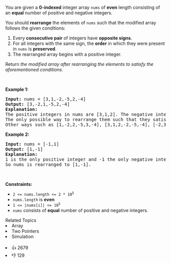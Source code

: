 <p>You are given a <strong>0-indexed</strong> integer array <code>nums</code> of <strong>even</strong> length consisting of an <strong>equal</strong> number of positive and negative integers.</p>

<p>You should <strong>rearrange</strong> the elements of <code>nums</code> such that the modified array follows the given conditions:</p>

<ol> 
 <li>Every <strong>consecutive pair</strong> of integers have <strong>opposite signs</strong>.</li> 
 <li>For all integers with the same sign, the <strong>order</strong> in which they were present in <code>nums</code> is <strong>preserved</strong>.</li> 
 <li>The rearranged array begins with a positive integer.</li> 
</ol>

<p>Return <em>the modified array after rearranging the elements to satisfy the aforementioned conditions</em>.</p>

<p>&nbsp;</p> 
<p><strong class="example">Example 1:</strong></p>

<pre>
<strong>Input:</strong> nums = [3,1,-2,-5,2,-4]
<strong>Output:</strong> [3,-2,1,-5,2,-4]
<strong>Explanation:</strong>
The positive integers in nums are [3,1,2]. The negative integers are [-2,-5,-4].
The only possible way to rearrange them such that they satisfy all conditions is [3,-2,1,-5,2,-4].
Other ways such as [1,-2,2,-5,3,-4], [3,1,2,-2,-5,-4], [-2,3,-5,1,-4,2] are incorrect because they do not satisfy one or more conditions.  
</pre>

<p><strong class="example">Example 2:</strong></p>

<pre>
<strong>Input:</strong> nums = [-1,1]
<strong>Output:</strong> [1,-1]
<strong>Explanation:</strong>
1 is the only positive integer and -1 the only negative integer in nums.
So nums is rearranged to [1,-1].
</pre>

<p>&nbsp;</p> 
<p><strong>Constraints:</strong></p>

<ul> 
 <li><code>2 &lt;= nums.length &lt;= 2 * 10<sup>5</sup></code></li> 
 <li><code>nums.length</code> is <strong>even</strong></li> 
 <li><code>1 &lt;= |nums[i]| &lt;= 10<sup>5</sup></code></li> 
 <li><code>nums</code> consists of <strong>equal</strong> number of positive and negative integers.</li> 
</ul>

<div><div>Related Topics</div><div><li>Array</li><li>Two Pointers</li><li>Simulation</li></div></div><br><div><li>👍 2679</li><li>👎 129</li></div>